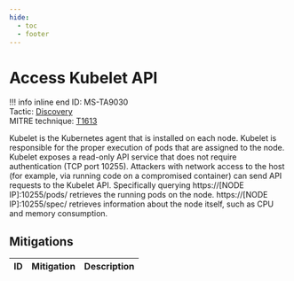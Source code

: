 ```yaml
---
hide:
  - toc
  - footer
---
```


# Access Kubelet API

!!! info inline end
    ID: MS-TA9030<br>
    Tactic: [Discovery](../tactics/Discovery/index.md) <br>
    MITRE technique: [T1613](https://attack.mitre.org/techniques/T1613/)

Kubelet is the Kubernetes agent that is installed on each node. Kubelet is responsible for the proper execution of pods that are assigned to the node. Kubelet exposes a read-only API service that does not require authentication (TCP port 10255). Attackers with network access to the host (for example, via running code on a compromised container) can send API requests to the Kubelet API. Specifically querying https://[NODE IP]:10255/pods/ retrieves the running pods on the node. https://[NODE IP]:10255/spec/ retrieves information about the node itself, such as CPU and memory consumption.

## Mitigations

|ID|Mitigation|Description|
|--|----------|-----------|